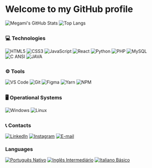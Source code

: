 # Welcome to my GitHub profile 

![Megami's GitHub Stats](https://github-readme-stats.vercel.app/api?username=MegamiAy&show_icons=true&show=prs_merged_percentage&hide=issues,prs&theme=transparent)
![Top Langs](https://github-readme-stats.vercel.app/api/top-langs/?username=MegamiAy&layout=compact&show=icons=true&theme=transparent)
<!--<img src="https://tryhackme-badges.s3.amazonaws.com/Megami.Ay.png" alt="TryHackMe">-->

##

### 💻 Technologies

![HTML5](https://img.shields.io/badge/HTML5-E34F26?style=for-the-badge&logo=html5&logoColor=white) 
![CSS3](https://img.shields.io/badge/CSS3-1572B6?style=for-the-badge&logo=css3&logoColor=white) 
![JavaScript](https://img.shields.io/badge/JavaScript-F7DF1E?style=for-the-badge&logo=javascript&logoColor=black) 
![React](https://img.shields.io/badge/React-61DAFB?style=for-the-badge&logo=react&logoColor=black)
![Python](https://img.shields.io/badge/Python-3776AB?style=for-the-badge&logo=python&logoColor=white) 
![PHP](https://img.shields.io/badge/PHP-777BB4?style=for-the-badge&logo=php&logoColor=white) 
![MySQL](https://img.shields.io/badge/MySQL-4479A1?style=for-the-badge&logo=mysql&logoColor=white) 
![C ANSI](https://img.shields.io/badge/C-00599C?style=for-the-badge&logo=c&logoColor=white)
![JAVA](https://img.shields.io/badge/Java-ED8B00?style=for-the-badge&logo=openjdk&logoColor=white)  

##

### ⚙️ Tools
![VS Code](https://img.shields.io/badge/VS%20Code-2E8B57?style=for-the-badge&logo=visual-studio-code&logoColor=white) ![Git](https://img.shields.io/badge/Git-F54D27?style=for-the-badge&logo=git&logoColor=white) ![Figma](https://img.shields.io/badge/Figma-A259FF?style=for-the-badge&logo=figma&logoColor=white) ![Yarn](https://img.shields.io/badge/Yarn-2578FF?style=for-the-badge&logo=yarn&logoColor=white) ![NPM](https://img.shields.io/badge/NPM-EA4335?style=for-the-badge&logo=npm&logoColor=white)

##

### 🖥️ Operational Systems

![Windows](https://img.shields.io/badge/Windows-0078D6?style=for-the-badge&logo=windows&logoColor=white)
![Linux](https://img.shields.io/badge/Linux-FCC624?style=for-the-badge&logo=linux&logoColor=black)

##

### 📞 Contacts

[![LinkedIn](https://img.shields.io/badge/-LinkedIn-blue?style=flat&logo=Linkedin&logoColor=white)](https://www.linkedin.com/in/laiz-detros-93b95b236/)
[![Instagram](https://img.shields.io/badge/-Instagram-E4405F?style=flat&logo=instagram&logoColor=white)](https://www.instagram.com/laizdetros/)
[![E-mail](https://img.shields.io/badge/-Email-c14438?style=flat&logo=Gmail&logoColor=white)](mailto:laizbdetros@gmail.com)

### Languages

[![Português Nativo](https://img.shields.io/badge/Português-Nativo-brightgreen)](https://github.com/)
[![Inglês Intermediário](https://img.shields.io/badge/Inglês-Intermediário-blue)](https://github.com/)
[![Italiano Básico](https://img.shields.io/badge/Italiano-Básico-yellow)](https://github.com/)


[comment]: <> (## 🌐 Explore More) 

[comment]: <> (### To see more about me:)

[comment]: <> (<a href="https://megamiay.github.io"> <img src="https://img.shields.io/badge/My%20WebSite-11641E?style=for-the-badge"/> </a>)
